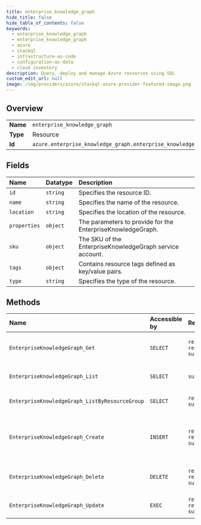 ```yaml
---
title: enterprise_knowledge_graph
hide_title: false
hide_table_of_contents: false
keywords:
  - enterprise_knowledge_graph
  - enterprise_knowledge_graph
  - azure    
  - stackql
  - infrastructure-as-code
  - configuration-as-data
  - cloud inventory
description: Query, deploy and manage Azure resources using SQL
custom_edit_url: null
image: /img/providers/azure/stackql-azure-provider-featured-image.png
---
```

  
    

## Overview
<table><tbody>
<tr><td><b>Name</b></td><td><code>enterprise_knowledge_graph</code></td></tr>
<tr><td><b>Type</b></td><td>Resource</td></tr>
<tr><td><b>Id</b></td><td><code>azure.enterprise_knowledge_graph.enterprise_knowledge_graph</code></td></tr>
</tbody></table>

## Fields
| Name | Datatype | Description |
|:-----|:---------|:------------|
| `id` | `string` | Specifies the resource ID. |
| `name` | `string` | Specifies the name of the resource. |
| `location` | `string` | Specifies the location of the resource. |
| `properties` | `object` | The parameters to provide for the EnterpriseKnowledgeGraph. |
| `sku` | `object` | The SKU of the EnterpriseKnowledgeGraph service account. |
| `tags` | `object` | Contains resource tags defined as key/value pairs. |
| `type` | `string` | Specifies the type of the resource. |
## Methods
| Name | Accessible by | Required Params | Description |
|:-----|:--------------|:----------------|:------------|
| `EnterpriseKnowledgeGraph_Get` | `SELECT` | `resourceGroupName, resourceName, subscriptionId` | Returns a EnterpriseKnowledgeGraph service specified by the parameters. |
| `EnterpriseKnowledgeGraph_List` | `SELECT` | `subscriptionId` | Returns all the resources of a particular type belonging to a subscription. |
| `EnterpriseKnowledgeGraph_ListByResourceGroup` | `SELECT` | `resourceGroupName, subscriptionId` | Returns all the resources of a particular type belonging to a resource group |
| `EnterpriseKnowledgeGraph_Create` | `INSERT` | `resourceGroupName, resourceName, subscriptionId` | Creates a EnterpriseKnowledgeGraph Service. EnterpriseKnowledgeGraph Service is a resource group wide resource type. |
| `EnterpriseKnowledgeGraph_Delete` | `DELETE` | `resourceGroupName, resourceName, subscriptionId` | Deletes a EnterpriseKnowledgeGraph Service from the resource group.  |
| `EnterpriseKnowledgeGraph_Update` | `EXEC` | `resourceGroupName, resourceName, subscriptionId` | Updates a EnterpriseKnowledgeGraph Service |
